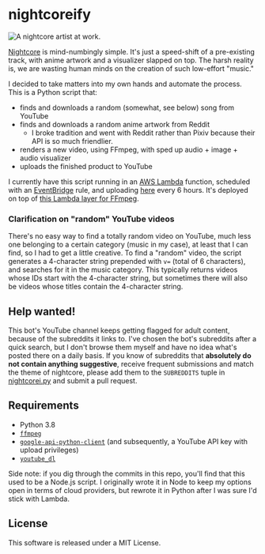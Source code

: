 # nightcoreify

![A nightcore artist at work.](https://user-images.githubusercontent.com/45053302/148656767-bc27b733-a96b-437a-9469-739093be4b4a.png)

[Nightcore](https://en.wikipedia.org/wiki/Nightcore) is mind-numbingly simple. It's just a speed-shift of a pre-existing track, with anime artwork and a visualizer slapped on top. The harsh reality is, we are wasting human minds on the creation of such low-effort "music."

I decided to take matters into my own hands and automate the process. This is a Python script that:

- finds and downloads a random (somewhat, see below) song from YouTube
- finds and downloads a random anime artwork from Reddit
    - I broke tradition and went with Reddit rather than Pixiv because their API is so much friendlier.
- renders a new video, using FFmpeg, with sped up audio + image + audio visualizer
- uploads the finished product to YouTube

I currently have this script running in an [AWS Lambda](https://aws.amazon.com/lambda/) function, scheduled with an [EventBridge](https://aws.amazon.com/eventbridge/) rule, and uploading [here](https://youtube.com/c/nightcoreify) every 6 hours. It's deployed on top of [this Lambda layer for FFmpeg](https://github.com/serverlesspub/ffmpeg-aws-lambda-layer).

### Clarification on "random" YouTube videos

There's no easy way to find a totally random video on YouTube, much less one belonging to a certain category (music in my case), at least that I can find, so I had to get a little creative. To find a "random" video, the script generates a 4-character string prepended with `v=` (total of 6 characters), and searches for it in the music category. This typically returns videos whose IDs start with the 4-character string, but sometimes there will also be videos whose titles contain the 4-character string.

## Help wanted!

This bot's YouTube channel keeps getting flagged for adult content, because of the subreddits it links to. I've chosen the bot's subreddits after a quick search, but I don't browse them myself and have no idea what's posted there on a daily basis. If you know of subreddits that **absolutely do not contain anything suggestive**, receive frequent submissions and match the theme of nightcore, please add them to the `SUBREDDITS` tuple in [nightcorei.py](nightcorei.py) and submit a pull request.

## Requirements
- Python 3.8
- [`ffmpeg`](https://ffmpeg.org)
- [`google-api-python-client`](https://github.com/googleapis/google-api-python-client) (and subsequently, a YouTube API key with upload privileges)
- [`youtube_dl`](https://github.com/ytdl-org/youtube-dl)

Side note: if you dig through the commits in this repo, you'll find that this used to be a Node.js script. I originally wrote it in Node to keep my options open in terms of cloud providers, but rewrote it in Python after I was sure I'd stick with Lambda.

## License

This software is released under a MIT License.
